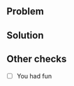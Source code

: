 <!-- Hi! Let me help you write your first Pull Request -->
<!-- This text right here is a comment so it won't end up in your final PR -->
<!-- BTW "PR" is short for "pull request". And "BTW" means "by the way" :) -->
<!-- Not all projects will give you a template to create PRs but if they do try to follow it -->

## Problem

<!-- Add why you decided to open this PR. Hint: your name was missing -->

## Solution

<!-- Explaing what you did to fix it. Hint: you added your name -->

## Other checks

<!-- [ ] means a checkbox while [x] is a checked checkbox -->
<!-- change the [ ] to [x] where it applies -->

* [ ] You had fun
